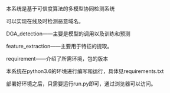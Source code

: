 
本系统是基于可信度算法的多模型协同检测系统

可以实现在线及时检测恶意域名。

DGA_detection——主要是模型的调用以及训练和预测

feature_extraction——主要用于特征的提取。

requirement——介绍了所需环境，包的版本

本系统在python3.6的环境进行编写和运行，具体见requirements.txt

部署好环境之后，只需要运行run.py即可，通过浏览器可以访问。
